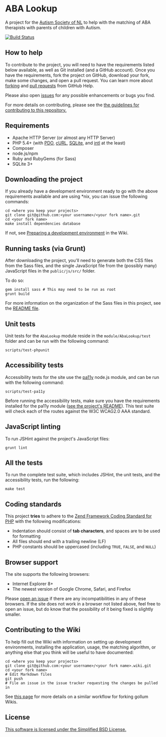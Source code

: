 ABA Lookup
==========

A project for the [Autism Society of NL] to help with the matching of ABA therapists with parents of children with Autism.

[![Build Status]][Travis]

How to help
-----------

To contribute to the project, you will need to have the requirements listed below available, as well as Git installed (and a GitHub account). Once you have the requirements, fork the project on GitHub, download your fork, make some changes, and open a pull request. You can learn more about [forking] and [pull requests] from GitHub Help.

Please also open [issues] for any possible enhancements or bugs you find.

For more details on contributing, please see the [the guidelines for contributing to this repository.](CONTRIBUTING.md)

Requirements
------------

- Apache HTTP Server (or almost any HTTP Server)
- PHP 5.4+ (with [PDO], [cURL], [SQLite], and [intl] at the least)
- Composer
- node.js/npm
- Ruby and RubyGems (for Sass)
- SQLite 3+

Downloading the project
-----------------------

If you already have a development environment ready to go with the above requirements available and are using *nix, you can issue the following commands:

    cd <where you keep your projects>
    git clone git@github.com:<your username>/<your fork name>.git
    cd <your fork name>
    make install dependencies database

If not, see [Preparing a development environment] in the Wiki.

Running tasks (via Grunt)
-------------------------

After downloading the project, you'll need to generate both the CSS files from the Sass files, and the single JavaScript file from the (possibly many) JavaScript files in the `public/js/src/` folder.

To do so:

    gem install sass # This may need to be run as root
    grunt build

For more information on the organization of the Sass files in this project, see the [README file](public/sass/README.md).

Unit tests
----------

Unit tests for the `AbaLookup` module reside in the `module/AbaLookup/test` folder and can be run with the following command:

    scripts/test-phpunit

Accessibility tests
-------------------

Accessibility tests for the site use the [pa11y](https://github.com/nature/pa11y) node.js module, and can be run with the following command:

    scripts/test-pa11y

Before running the accessibility tests, make sure you have the requirements installed for the pa11y module ([see the project's README](https://github.com/nature/pa11y#installing)). This test suite will check each of the routes against the W3C WCAG2.0 AAA standard.

JavaScript linting
------------------

To run JSHint against the project's JavaScript files:

    grunt lint

All the tests
-------------

To run the complete test suite, which includes JSHint, the unit tests, and the accessibility tests, run the following:

    make test

Coding standards
----------------

This project **tries** to adhere to the [Zend Framework Coding Standard for PHP] with the following modifications:

- Indentation should consist of **tab characters**, and spaces are to be used for formatting
- All files should end with a trailing newline (LF)
- PHP constants should be uppercased (including `TRUE`, `FALSE`, and `NULL`)

Browser support
---------------

The site supports the following browsers:

- Internet Explorer 8+
- The newest version of Google Chrome, Safari, and Firefox

Please [open an issue](CONTRIBUTING.md) if there are any incompatibilities in any of these browsers. If the site does not work in a browser not listed above, feel free to open an issue, but do know that the possibility of it being fixed is slightly smaller.

Contributing to the Wiki
------------------------

To help fill out the Wiki with information on setting up development environments, installing the application, usage, the matching algorithm, or anything else that you think will be useful to have documented:

    cd <where you keep your projects>
    git clone git@github.com:<your username>/<your fork name>.wiki.git
    cd <your fork name>
    # Edit Markdown files
    git push
    # File an issue in the issue tracker requesting the changes be pulled in

See [this page](http://fusiongrokker.com/post/how-you-can-contribute-to-taffy-documentation) for more details on a similar workflow for forking gollum Wikis.

License
-------

[This software is licensed under the Simplified BSD License.](LICENSE.md)

  [Autism Society of NL]:http://www.autism.nf.net/
  [Build Status]:https://travis-ci.org/MUNComputerScienceSociety/ABALookup.png
  [Travis]:https://travis-ci.org/MUNComputerScienceSociety/ABALookup
  [forking]:https://help.github.com/articles/fork-a-repo
  [pull requests]:https://help.github.com/articles/using-pull-requests
  [issues]:https://help.github.com/articles/be-social#issues
  [PDO]:http://www.php.net/manual/en/book.pdo.php
  [cURL]:http://php.net/manual/en/book.curl.php
  [SQLite]:http://php.net/manual/en/book.sqlite.php
  [intl]:http://php.net/manual/en/book.intl.php
  [Preparing a development environment]:http://git.io/jAivwA
  [Zend Framework Coding Standard for PHP]:http://framework.zend.com/wiki/display/ZFDEV2/Coding+Standards
